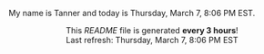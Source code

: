 My name is Tanner and today is Thursday, March 7, 8:06 PM EST.

<p align="center">This <i>README</i> file is generated <b>every 3 hours</b>!</br>Last refresh: Thursday, March 7, 8:06 PM EST<br /></p>
